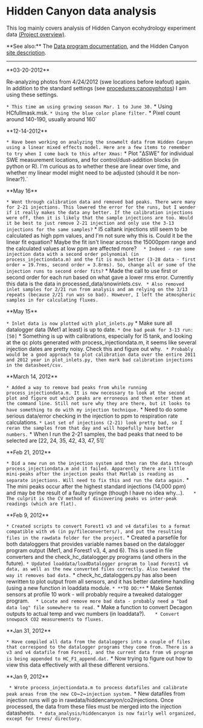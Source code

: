 # Hidden Canyon data analysis

This log mainly covers analysis of Hidden Canyon ecohydrology experiment
data [(Project overview)](hc_ecohydrology:overview).

 **See also:\*\* The [Data program
        documentation](hc_ecohydrology:programdocs), and the
        Hidden Canyon [site
        description](hiddencanyon:sitedescription).

------------------------------------------------------------------------

 **03-20-2012\*\*

Re-analyzing photos from 4/24/2012 (swe locations before leafout) again.
In addition to the standard settings (see <procedures:canopyphotos>) I
am using these settings.

` * This time am using growing season Mar. 1 to June 30.
` * Using HCfullmask.msk.
` * Using the blue color plane filter.
` * Pixel count around 140-190, usually around 160`

 **12-14-2012\*\*

` * Have been working on analyzing the snowmelt data from Hidden Canyon using a linear mixed effects model. Here are a few items to remember to try when I come back to this after Xmas:
`   * Plot "ΔSWE" for individual SWE measurement locations, and for control/dust-addition blocks (in python or R). I'm curious as to whether these are linear over time, and whether my linear model might need to be adjusted (should it be non-linear?).`

 **May 16\*\*

` * Went through calibration data and removed bad peaks. There were many for 2-21 injections. This lowered the error for the runs, but I wonder if it really makes the data any better. If the calibration injections were off, then it is likely that the sample injections are too. Would it be best to just remove 2-21 injection and only use the 3-13 injections for the same samples?
` * I5 caltank injections still seem to be calculated as high ppm values, and I'm not sure why this is. Could it be the linear fit equation? Maybe the fit isn't linear across the 15000ppm range and the calculated values at low ppm are affected more?
`   * Indeed - ran some injection data with a second order polynomial (in process_injectiondata.m) and the fit is much better (3-28 data - first order = 19.7rms, second order = 3.8rms). So, change all or some of the injection runs to second order fits?
` * Made the call to use first or second order for each run based on what gave a lower rms error. Currently this data is the data in processed_data/snowinlets.csv.
` * Also removed inlet samples for 2/21 run from analysis and am relying on the 3/13 repeats (because 2/21 run was so bad). However, I left the atmospheric samples in for calculating fluxes.`

 **May 15\*\*

` * Inlet data is now plotted with plot_inlets.py
` * Make sure all datalogger data (Met1 at least) is up to date.
` * One bad peak for 3-13 run: [50]
` * Something is up with calibrations, especially for I5 tank, and looking at the qc plots generated with process_injectiondata.m, it seems like several injection dates are pretty noisy. Check this and figure out why. 
` * Probably would be a good approach to plot calibration data over the entire 2011 and 2012 year in plot_inlets.py, then mark bad calibration injections in the datasheet/csv.`

 **March 14, 2012\*\*

` * Added a way to remove bad peaks from while running process_injectiondata.m. It is now necessary to look at the second plot and figure out which peaks are erroneous and then enter them at the command line. Still not sure why they are there, but it looks to have something to do with my injection technique.
` * Need to do some serious data/error checking in the injection to ppm to respiration rate calculations.
` * Last set of injections (2-21) look pretty bad, so I reran the samples from that day and will hopefully have better numbers.
` * When I run the 2-21 samples, the bad peaks that need to be selected are [22, 24, 35, 42, 43, 47, 51]`

 **Feb 21, 2012\*\*

` * Did a new run on the injection system and then ran the data through process_injectiondata.m and it failed. Apparently there are little mini-peaks after the injection peaks that Matlab is reading as separate injections. Will need to fix this and run the data again.
`   * The mini peaks occur after the highest standard injections (14,000 ppm) and may be the result of a faulty syringe (though I have no idea why...).
`   * The culprit is the CV method of discovering peaks vs inter-peak readings (which are flat).`

 **Feb 9, 2012\*\*

` * Created scripts to convert Forest1 v3 and v4 datafiles to a format compatible with v6 (in py/fileconverters/), and put the resulting files in the rawdata folder for the project.
` * Created a parsefile for both dataloggers that provides variable names based on the datalogger program output (Met1, and Forest1 v3, 4, and 6). This is used in file converters and the check_hc_datalogger.py programs (and others in the future).
` * Updated loaddata/loadDatalogger program to load Forest1 v6 data, as well as the new converted files correctly. Also tweaked the way it removes bad data.
` * check_hc_dataloggers.py has also been rewritten to plot output from all sensors, and it has better datetime handling (using a new function in loaddata module.
` * **TO DO:**
`   * Make Sentek sensors at profile 10 work - will probably require a tweaked datalogger program.
`   * Locate and remove more bad data - probably need a "bad data log" file somewhere to read.
`   * Make a function to convert Decagon outputs to actual temp and vwc numbers (in loaddata?).
`   * Convert snowpack CO2 measurements to fluxes.`

 **Jan 31, 2012\*\*

` * Have compiled all data from the dataloggers into a couple of files that correspond to the datalogger programs they come from. There is a v3 and v4 datafile from Forest1, and the current data from v6 program is being appended to HC_F1_append.dat.
` * Now trying to figure out how to view this data effectively with all these different versions.`

 **Jan 9, 2012\*\*

` * Wrote process_injectiondata.m to process datafiles and calibrate peak areas from the new CO`~`2`~` injection system.
` * New datafiles from injection runs will go in rawdata/hiddencanyon/co2injections. Once processed, the data from these files must be merged into the injection datasheets.
` * data_analysis/hiddencanyon is now fairly well organized, except for trees/ directory.`

